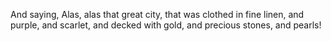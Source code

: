 And saying, Alas, alas that great city, that was clothed in fine linen, and purple, and scarlet, and decked with gold, and precious stones, and pearls!
